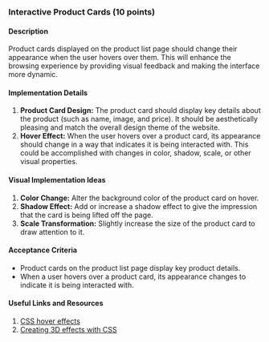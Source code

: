 ### Interactive Product Cards (10 points)

#### Description

Product cards displayed on the product list page should change their appearance when the user hovers over them. This will enhance the browsing experience by providing visual feedback and making the interface more dynamic.

#### Implementation Details

1. **Product Card Design:** The product card should display key details about the product (such as name, image, and price). It should be aesthetically pleasing and match the overall design theme of the website.
2. **Hover Effect:** When the user hovers over a product card, its appearance should change in a way that indicates it is being interacted with. This could be accomplished with changes in color, shadow, scale, or other visual properties.

#### Visual Implementation Ideas

1. **Color Change:** Alter the background color of the product card on hover.
2. **Shadow Effect:** Add or increase a shadow effect to give the impression that the card is being lifted off the page.
3. **Scale Transformation:** Slightly increase the size of the product card to draw attention to it.

#### Acceptance Criteria

- Product cards on the product list page display key product details.
- When a user hovers over a product card, its appearance changes to indicate it is being interacted with.

#### Useful Links and Resources

1. [CSS hover effects](https://www.w3schools.com/css/css3_transitions.asp)
2. [Creating 3D effects with CSS](https://www.w3schools.com/css/css3_3dtransforms.asp)
